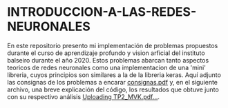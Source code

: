 # INTRODUCCION-A-LAS-REDES-NEURONALES
En este repositorio presento mi implementación de problemas propuestos durante el curso de aprendizaje profundo y vision arficial del instituto balseiro durante el año 2020. Estos problemas abarcan tanto aspectos teoricos de redes neuronales como una implementacion de una 'mini' libreria, cuyos principios son similares a la de la libreria keras. Aquí adjunto las consignas de los problemas a encarar [consignas.pdf](https://github.com/micaelakortsarz/INTRODUCCION-A-LAS-REDES-NEURONALES/files/6756197/consignas.pdf) y, en el siguiente archivo, una breve explicación del código, los resultados que obtuve junto con su respectivo análisis [Uploading TP2_MVK.pdf…]().


